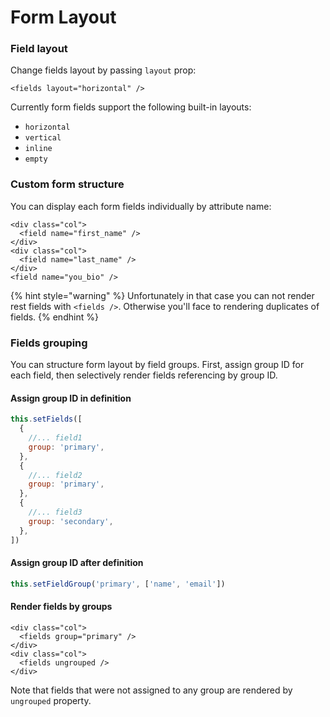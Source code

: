 # Form Layout

### Field layout

Change fields layout by passing `layout` prop:

```markup
<fields layout="horizontal" />
```

Currently form fields support the following built-in layouts:

* `horizontal`
* `vertical`
* `inline`
* `empty`

### Custom form structure

You can display each form fields individually by attribute name:

```markup
<div class="col">
  <field name="first_name" />
</div>
<div class="col">
  <field name="last_name" />
</div>
<field name="you_bio" />
```

{% hint style="warning" %}
Unfortunately in that case you can not render rest fields with `<fields />`. Otherwise you'll face to rendering duplicates of fields.
{% endhint %}

### Fields grouping

You can structure form layout by field groups. First, assign group ID for each field, then selectively render fields referencing by group ID.

#### Assign group ID in definition

```javascript
this.setFields([
  {
    //... field1
    group: 'primary',
  },
  {
    //... field2
    group: 'primary',
  },
  {
    //... field3
    group: 'secondary',
  },
])
```

#### Assign group ID after definition

```javascript
this.setFieldGroup('primary', ['name', 'email'])
```

#### Render fields by groups

```markup
<div class="col">
  <fields group="primary" />
</div>
<div class="col">
  <fields ungrouped />
</div>
```

Note that fields that were not assigned to any group are rendered by `ungrouped` property.

